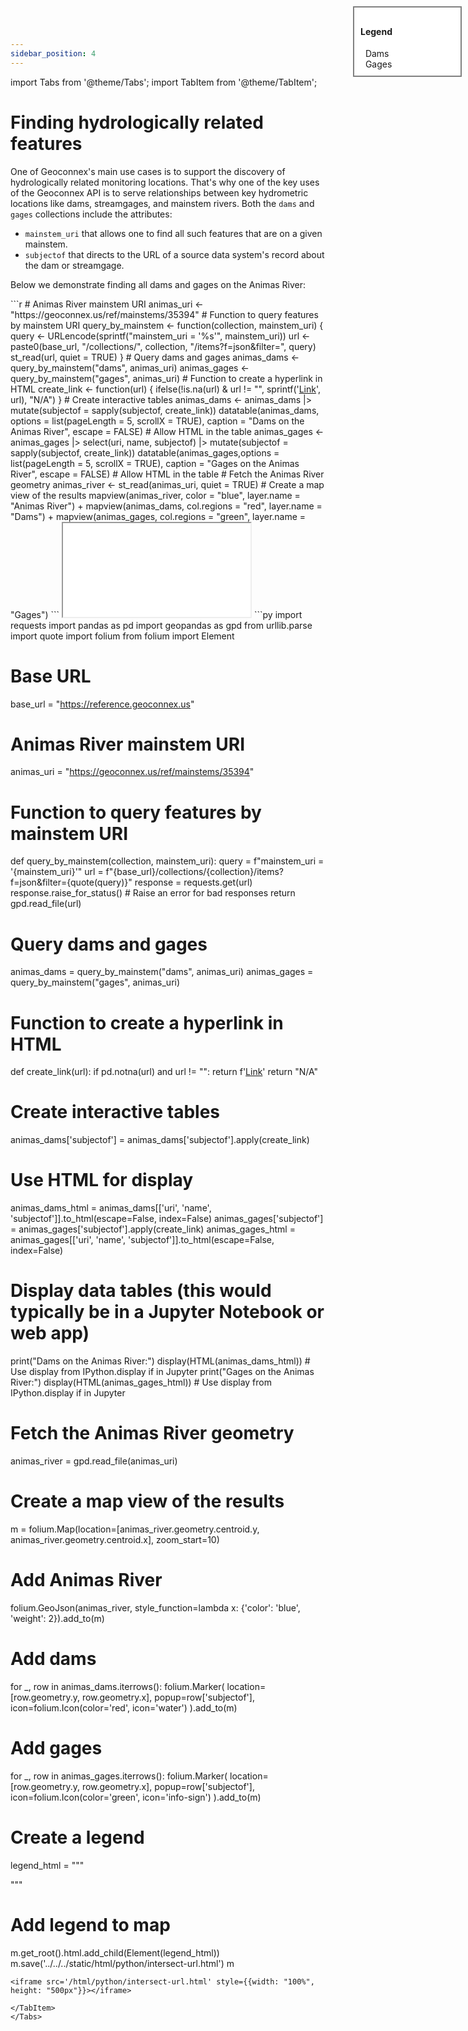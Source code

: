 ```yaml
---
sidebar_position: 4
---
```


import Tabs from '@theme/Tabs';
import TabItem from '@theme/TabItem';

# Finding hydrologically related features

One of Geoconnex's main use cases is to support the discovery of hydrologically related monitoring locations. That's why one of the key uses of the Geoconnex API is to serve relationships between key hydrometric locations like dams, streamgages, and mainstem rivers.  Both the `dams` and `gages` collections include the attributes:
- `mainstem_uri` that allows one to find all such features that are on a given mainstem. 
- `subjectof` that directs to the URL of a source data system's record about the dam or streamgage. 

Below we demonstrate finding all dams and gages on the Animas River:

<Tabs groupId="lang">
<TabItem value="r" label="R" default >
```r
# Animas River mainstem URI
animas_uri <- "https://geoconnex.us/ref/mainstems/35394"
# Function to query features by mainstem URI
query_by_mainstem <- function(collection, mainstem_uri) {
  query <- URLencode(sprintf("mainstem_uri = '%s'", mainstem_uri))
  url <- paste0(base_url, "/collections/", collection, "/items?f=json&filter=", query)
  st_read(url, quiet = TRUE)
}
# Query dams and gages
animas_dams <- query_by_mainstem("dams", animas_uri)
animas_gages <- query_by_mainstem("gages", animas_uri)
# Function to create a hyperlink in HTML
create_link <- function(url) {
  ifelse(!is.na(url) & url != "",
         sprintf('<a href="%s" target="_blank">Link</a>', url),
         "N/A")
}
# Create interactive tables
animas_dams <- animas_dams |>
  mutate(subjectof = sapply(subjectof, create_link)) 
datatable(animas_dams, options = list(pageLength = 5, scrollX = TRUE),
            caption = "Dams on the Animas River",
            escape = FALSE)  # Allow HTML in the table
animas_gages <- animas_gages |>
  select(uri, name, subjectof) |>
  mutate(subjectof = sapply(subjectof, create_link))
datatable(animas_gages,options = list(pageLength = 5, scrollX = TRUE),
            caption = "Gages on the Animas River",
            escape = FALSE)  # Allow HTML in the table
# Fetch the Animas River geometry
animas_river <- st_read(animas_uri, quiet = TRUE)
# Create a map view of the results
mapview(animas_river, color = "blue", layer.name = "Animas River") +
  mapview(animas_dams, col.regions = "red", layer.name = "Dams") +
  mapview(animas_gages, col.regions = "green", layer.name = "Gages")
```

<iframe src='/html/r/gages-on-river.html' style={{width: "100%", height: "500px"}}></iframe>
</TabItem>


  <TabItem value="python" label="Python" default>
```py
import requests
import pandas as pd
import geopandas as gpd
from urllib.parse import quote
import folium
from folium import Element

# Base URL
base_url = "https://reference.geoconnex.us"

# Animas River mainstem URI
animas_uri = "https://geoconnex.us/ref/mainstems/35394"

# Function to query features by mainstem URI
def query_by_mainstem(collection, mainstem_uri):
    query = f"mainstem_uri = '{mainstem_uri}'"
    url = f"{base_url}/collections/{collection}/items?f=json&filter={quote(query)}"
    response = requests.get(url)
    response.raise_for_status()  # Raise an error for bad responses
    return gpd.read_file(url)

# Query dams and gages
animas_dams = query_by_mainstem("dams", animas_uri)
animas_gages = query_by_mainstem("gages", animas_uri)

# Function to create a hyperlink in HTML
def create_link(url):
    if pd.notna(url) and url != "":
        return f'<a href="{url}" target="_blank">Link</a>'
    return "N/A"

# Create interactive tables
animas_dams['subjectof'] = animas_dams['subjectof'].apply(create_link)

# Use HTML for display
animas_dams_html = animas_dams[['uri', 'name', 'subjectof']].to_html(escape=False, index=False)
animas_gages['subjectof'] = animas_gages['subjectof'].apply(create_link)
animas_gages_html = animas_gages[['uri', 'name', 'subjectof']].to_html(escape=False, index=False)

# Display data tables (this would typically be in a Jupyter Notebook or web app)
print("Dams on the Animas River:")
display(HTML(animas_dams_html))  # Use display from IPython.display if in Jupyter
print("Gages on the Animas River:")
display(HTML(animas_gages_html))  # Use display from IPython.display if in Jupyter

# Fetch the Animas River geometry
animas_river = gpd.read_file(animas_uri)

# Create a map view of the results
m = folium.Map(location=[animas_river.geometry.centroid.y, animas_river.geometry.centroid.x], zoom_start=10)

# Add Animas River
folium.GeoJson(animas_river, style_function=lambda x: {'color': 'blue', 'weight': 2}).add_to(m)

# Add dams
for _, row in animas_dams.iterrows():
    folium.Marker(
        location=[row.geometry.y, row.geometry.x],
        popup=row['subjectof'],
        icon=folium.Icon(color='red', icon='water')
    ).add_to(m)

# Add gages
for _, row in animas_gages.iterrows():
    folium.Marker(
        location=[row.geometry.y, row.geometry.x],
        popup=row['subjectof'],
        icon=folium.Icon(color='green', icon='info-sign')
    ).add_to(m)

# Create a legend
legend_html = """
<div style="position: fixed; 
     top: 10px; right: 10px; width: 150px; height: auto; 
     border:2px solid grey; background-color: white; 
     z-index: 1000; padding: 10px;">
     <h4>Legend</h4>
     <i class="fa fa-circle" style="color:red"></i>&nbsp; Dams<br>
     <i class="fa fa-circle" style="color:green"></i>&nbsp; Gages<br>
</div>
"""

# Add legend to map
m.get_root().html.add_child(Element(legend_html))
m.save('../../../static/html/python/intersect-url.html')
m
```
<iframe src='/html/python/intersect-url.html' style={{width: "100%", height: "500px"}}></iframe>

</TabItem>
</Tabs>


